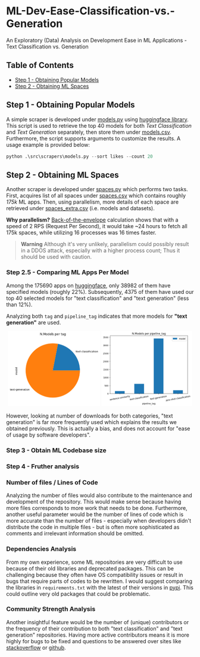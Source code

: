 # ML-Dev-Ease-Classification-vs.-Generation
An Exploratory (Data) Analysis on Development Ease in ML Applications - Text Classification vs. Generation


## Table of Contents
- [Step 1 - Obtaining Popular Models](https://github.com/keivanipchihagh/ML-Dev-Ease-Classification-vs.-Generation#step-1---obtaining-popular-models)
- [Step 2 - Obtaining ML Spaces](https://github.com/keivanipchihagh/ML-Dev-Ease-Classification-vs.-Generation#step-2---obtaining-ml-spaces)



## Step 1 - Obtaining Popular Models
A simple scraper is developed under [models.py](src/scrapers/models.py) using [huggingface library](https://pypi.org/project/huggingface-hub/). This script is used to retrieve the top 40 models for both *Text Classification* and *Text Generation* separately, then store them under [models.csv](data/models.csv). Furthermore, the script supports arguments to customize the results. A usage example is provided below:

```python
python .\src\scrapers\models.py --sort likes --count 20
```

## Step 2 - Obtaining ML Spaces
Another scraper is developed under [spaces.py](src/scrapers/spaces.py) which performs two tasks. First, acquires list of all spaces under [spaces.csv](data/spaces.csv) which contains roughly *175k* ML apps. Then, using parallelism, more details of each space are retrieved under [spaces_extra.csv](data/spaces_extra.csv) (i.e. models and datasets).

**Why parallelism?** [Back-of-the-envelope](https://en.wikipedia.org/wiki/Back-of-the-envelope_calculation) calculation shows that with a speed of 2 RPS (Request Per Second), it would take ~24 hours to fetch all 175k spaces, while utilizing 16 processes was 16 times faster.

> **Warning**
> Although it's very unlikely, parallelism could possibly result in a DDOS attack, especially with a higher process count; Thus it should be used with caution.

### Step 2.5 - Comparing ML Apps Per Model
Among the 175690 apps on [huggingface](https://huggingface.co/), only 38982 of them have specified models (roughly 22%). Subsequently, 4375 of them have used our top 40 selected models for "text classification" and "text generation" (less than 12%).

Analyzing both `tag` and `pipeline_tag` indicates that more models for **"text generation"** are used.

<p float="left" style="text-align:center">
  <img src="assets/img/tag.png" width="49%" /> 
  <img src="assets/img/pipeline_tag.png" width="48.2%" />
</p>

However, looking at number of downloads for both categories, "text generation" is far more frequently used which explains the results we obtained previously. This is actually a bias, and does not account for "ease of usage by software developers".

### Step 3 - Obtain ML Codebase size



### Step 4 - Fruther analysis
### Number of files / Lines of Code
Analyzing the number of files would also contribute to the maintenance and development of the repository. This would make sense because having more files corresponds to more work that needs to be done. Furthermore, another useful parameter would be the number of lines of code which is more accurate than the number of files - especially when developers didn't distribute the code in multiple files - but is often more sophisticated as comments and irrelevant information should be omitted.

### Dependencies Analysis
From my own experience, some ML repositories are very difficult to use because of their old libraries and deprecated packages. This can be challenging because they often have OS compatibility issues or result in bugs that require parts of codes to be rewritten. I would suggest comparing the libraries in `requirements.txt` with the latest of their versions in [pypi](https://pypi.org/). This could outline very old packages that could be problematic.


### Community Strength Analysis
Another insightful feature would be the number of (unique) contributors or the frequency of their contribution to both "text classification" and "text generation" repositories. Having more active contributors means it is more highly for bugs to be fixed and questions to be answered over sites like [stackoverflow](https://stackoverflow.com/) or [github](https://github.com/).